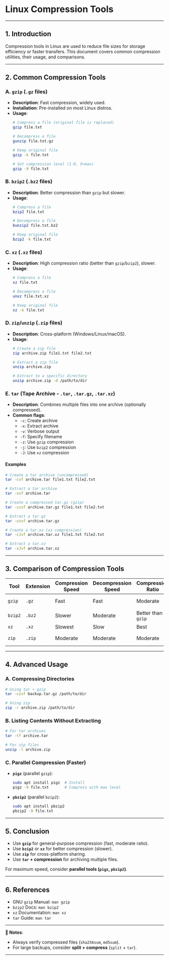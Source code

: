 # **Linux Compression Tools**  

---

## **1. Introduction**  
Compression tools in Linux are used to reduce file sizes for storage efficiency or faster transfers. This document covers common compression utilities, their usage, and comparisons.

---

## **2. Common Compression Tools**  

### **A. `gzip` (`.gz` files)**  
- **Description**: Fast compression, widely used.  
- **Installation**: Pre-installed on most Linux distros.  
- **Usage**:  
  ```sh
  # Compress a file (original file is replaced)
  gzip file.txt

  # Decompress a file
  gunzip file.txt.gz

  # Keep original file
  gzip -k file.txt

  # Set compression level (1-9, 9=max)
  gzip -9 file.txt
  ```

### **B. `bzip2` (`.bz2` files)**  
- **Description**: Better compression than `gzip` but slower.  
- **Usage**:  
  ```sh
  # Compress a file
  bzip2 file.txt

  # Decompress a file
  bunzip2 file.txt.bz2

  # Keep original file
  bzip2 -k file.txt
  ```

### **C. `xz` (`.xz` files)**  
- **Description**: High compression ratio (better than `gzip`/`bzip2`), slower.  
- **Usage**:  
  ```sh
  # Compress a file
  xz file.txt

  # Decompress a file
  unxz file.txt.xz

  # Keep original file
  xz -k file.txt
  ```

### **D. `zip`/`unzip` (`.zip` files)**  
- **Description**: Cross-platform (Windows/Linux/macOS).  
- **Usage**:  
  ```sh
  # Create a zip file
  zip archive.zip file1.txt file2.txt

  # Extract a zip file
  unzip archive.zip

  # Extract to a specific directory
  unzip archive.zip -d /path/to/dir
  ```

### **E. `tar` (Tape Archive - `.tar`, `.tar.gz`, `.tar.xz`)**  
- **Description**: Combines multiple files into one archive (optionally compressed).  
- **Common flags**:  
  - `-c`: Create archive  
  - `-x`: Extract archive  
  - `-v`: Verbose output  
  - `-f`: Specify filename  
  - `-z`: Use `gzip` compression  
  - `-j`: Use `bzip2` compression  
  - `-J`: Use `xz` compression  

#### **Examples**  
```sh
# Create a tar archive (uncompressed)
tar -cvf archive.tar file1.txt file2.txt

# Extract a tar archive
tar -xvf archive.tar

# Create a compressed tar.gz (gzip)
tar -czvf archive.tar.gz file1.txt file2.txt

# Extract a tar.gz
tar -xzvf archive.tar.gz

# Create a tar.xz (xz compression)
tar -cJvf archive.tar.xz file1.txt file2.txt

# Extract a tar.xz
tar -xJvf archive.tar.xz
```

---

## **3. Comparison of Compression Tools**  

| Tool   | Extension | Compression Speed | Decompression Speed | Compression Ratio | Best For |
|--------|----------|------------------|---------------------|------------------|----------|
| `gzip` | `.gz`    | Fast             | Fast                | Moderate         | General use |
| `bzip2`| `.bz2`   | Slower           | Moderate            | Better than `gzip` | Large files |
| `xz`   | `.xz`    | Slowest          | Slow                | Best             | Archival |
| `zip`  | `.zip`   | Moderate         | Moderate            | Moderate         | Cross-platform |

---

## **4. Advanced Usage**  

### **A. Compressing Directories**  
```sh
# Using tar + gzip
tar -czvf backup.tar.gz /path/to/dir

# Using zip
zip -r archive.zip /path/to/dir
```

### **B. Listing Contents Without Extracting**  
```sh
# For tar archives
tar -tf archive.tar

# For zip files
unzip -l archive.zip
```

### **C. Parallel Compression (Faster)**  
- **`pigz`** (parallel `gzip`):  
  ```sh
  sudo apt install pigz  # Install
  pigz -9 file.txt       # Compress with max level
  ```

- **`pbzip2`** (parallel `bzip2`):  
  ```sh
  sudo apt install pbzip2
  pbzip2 -9 file.txt
  ```

---

## **5. Conclusion**  
- Use **`gzip`** for general-purpose compression (fast, moderate ratio).  
- Use **`bzip2`** or **`xz`** for better compression (slower).  
- Use **`zip`** for cross-platform sharing.  
- Use **`tar` + compression** for archiving multiple files.  

For maximum speed, consider **parallel tools (`pigz`, `pbzip2`)**.  

---

## **6. References**  
- GNU `gzip` Manual: `man gzip`  
- `bzip2` Docs: `man bzip2`  
- `xz` Documentation: `man xz`  
- `tar` Guide: `man tar`  

---

**📝 Notes**:  
- Always verify compressed files (`sha256sum`, `md5sum`).  
- For large backups, consider **split + compress** (`split` + `tar`).  

---
